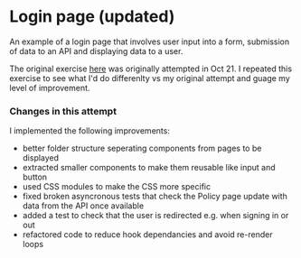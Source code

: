 # Login page (updated)

An example of a login page that involves user input into a form, submission of data to an API and displaying data to a user.

The original exercise [here](https://github.com/bymiles-tech/tech-challenge-junior) was originally attempted in Oct 21. I repeated this exercise to see what I'd do differenlty vs my original attempt and guage my level of improvement.

### Changes in this attempt

I implemented the following improvements:
- better folder structure seperating components from pages to be displayed
- extracted smaller components to make them reusable like input and button
- used CSS modules to make the CSS more specific
- fixed broken asyncronous tests that check the Policy page update with data from the API once available
- added a test to check that the user is redirected e.g. when signing in or out
- refactored code to reduce hook dependancies and avoid re-render loops